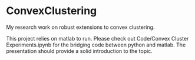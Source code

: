 # ConvexClustering
My research work on robust extensions to convex clustering.


This project relies on matlab to run.
Please check out Code/Convex Cluster Experiments.ipynb for the bridging code between python and matlab. 
The presentation should provide a solid introduction to the topic.

